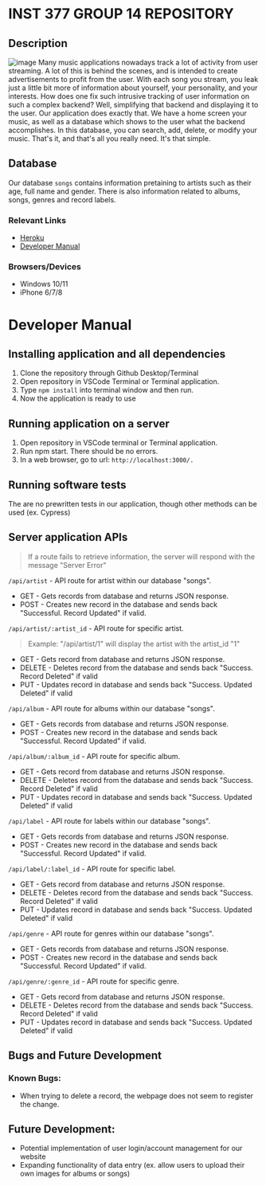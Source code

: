 # INST 377 GROUP 14 REPOSITORY
## Description
![image](https://user-images.githubusercontent.com/21690041/167733302-fc91292c-5372-474a-9224-72234f56abd7.png)
Many music applications nowadays track a lot of activity from user streaming. A lot of this is behind the scenes, and is intended to create advertisements to profit from the user. With each song you stream, you leak just a little bit more
of information about yourself, your personality, and your interests. How does one fix such intrusive tracking of user information on such a complex backend? Well, simplifying that backend and displaying it to the user. Our application does exactly that. We have a home screen your music, as well as a database which shows to the user what the backend accomplishes. In this database, you can search, add, delete, or modify your music. That's it, and
that's all you really need. It's that simple.

## Database
Our database `songs` contains information pretaining to artists such as their age, full name and gender. There is also information related to albums, songs, genres and record labels. 

### Relevant Links
* [Heroku](https://young-savannah-96635.herokuapp.com/index.html)
* [Developer Manual](#developer-manual)


### Browsers/Devices
- Windows 10/11
- iPhone 6/7/8

# Developer Manual

## Installing application and all dependencies
1. Clone the repository through Github Desktop/Terminal
2. Open repository in VSCode Terminal or Terminal application.
3. Type `npm install` into terminal window and then run.
4. Now the application is ready to use

## Running application on a server
1. Open repository in VSCode terminal or Terminal application.
2. Run npm start. There should be no errors.
3. In a web browser, go to url: `http://localhost:3000/.`
## Running software tests
The are no prewritten tests in our application, though other methods can be used (ex. Cypress)

## Server application APIs
> If a route fails to retrieve information, the server will respond with the message "Server Error"

`/api/artist` - API route for artist within our database "songs".

- GET - Gets records from database and returns JSON response.
- POST - Creates new record in the database and sends back "Successful. Record Updated" if valid.

`/api/artist/:artist_id` - API route for specific artist.
> Example: "/api/artist/1" will display the artist with the artist_id "1"

- GET - Gets record from database and returns JSON response.
- DELETE - Deletes record from the database and sends back "Success. Record Deleted" if valid
- PUT - Updates record in database and sends back "Success. Updated Deleted" if valid

`/api/album` - API route for albums within our database "songs".

- GET - Gets records from database and returns JSON response.
- POST - Creates new record in the database and sends back "Successful. Record Updated" if valid.

`/api/album/:album_id` - API route for specific album.

- GET - Gets record from database and returns JSON response.
- DELETE - Deletes record from the database and sends back "Success. Record Deleted" if valid
- PUT - Updates record in database and sends back "Success. Updated Deleted" if valid

`/api/label` - API route for labels within our database "songs".

- GET - Gets records from database and returns JSON response.
- POST - Creates new record in the database and sends back "Successful. Record Updated" if valid.

`/api/label/:label_id` - API route for specific label.

- GET - Gets record from database and returns JSON response.
- DELETE - Deletes record from the database and sends back "Success. Record Deleted" if valid
- PUT - Updates record in database and sends back "Success. Updated Deleted" if valid

`/api/genre` - API route for genres within our database "songs".

- GET - Gets records from database and returns JSON response.
- POST - Creates new record in the database and sends back "Successful. Record Updated" if valid.

`/api/genre/:genre_id` - API route for specific genre.

- GET - Gets record from database and returns JSON response.
- DELETE - Deletes record from the database and sends back "Success. Record Deleted" if valid
- PUT - Updates record in database and sends back "Success. Updated Deleted" if valid

## Bugs and Future Development
### Known Bugs:
- When trying to delete a record, the webpage does not seem to register the change.

## Future Development:
- Potential implementation of user login/account management for our website
- Expanding functionality of data entry (ex. allow users to upload their own images for albums or songs)


